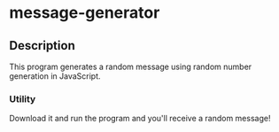 # message-generator

## Description
This program generates a random message using random number generation in JavaScript.

### Utility
Download it and run the program and you'll receive a random message!